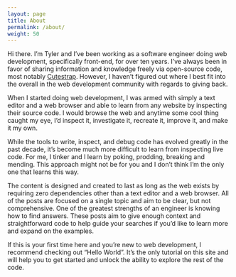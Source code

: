 ```yaml
---
layout: page
title: About
permalink: /about/
weight: 50
---
```


Hi there. I’m Tyler and I’ve been working as a software engineer doing web development, specifically front-end, for over ten years. I’ve always been in favor of sharing information and knowledge freely via open-source code, most notably <a href="https://www.cutestrap.com/" target="_blank">Cutestrap</a>. However, I haven’t figured out where I best fit into the overall in the web development community with regards to giving back.

When I started doing web development, I was armed with simply a text editor and a web browser and able to learn from any website by inspecting their source code. I would browse the web and anytime some cool thing caught my eye, I’d inspect it, investigate it, recreate it, improve it, and make it my own.

While the tools to write, inspect, and debug code has evolved greatly in the past decade, it’s become much more difficult to learn from inspecting live code. For me, I tinker and I learn by poking, prodding, breaking and mending. This approach might not be for you and I don’t think I’m the only one that learns this way.

The content is designed and created to last as long as the web exists by requiring zero dependencies other than a text editor and a web browser. All of the posts are focused on a single topic and aim to be clear, but not comprehensive. One of the greatest strengths of an engineer is knowing how to find answers. These posts aim to give enough context and straightforward code to help guide your searches if you’d like to learn more and expand on the examples.

If this is your first time here and you’re new to web development, I recommend checking out “Hello World”. It’s the only tutorial on this site and will help you to get started and unlock the ability to explore the rest of the code.


